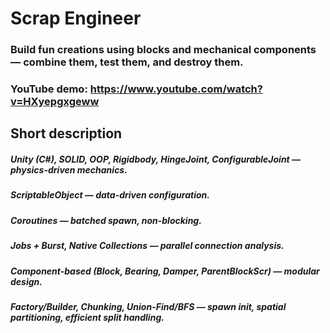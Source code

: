 # Scrap Engineer

### Build fun creations using blocks and mechanical components — combine them, test them, and destroy them.
### YouTube demo: https://www.youtube.com/watch?v=HXyepgxgeww

## Short description
##### Unity (C#), SOLID, OOP, Rigidbody, HingeJoint, ConfigurableJoint — physics-driven mechanics.
##### ScriptableObject — data-driven configuration.
##### Coroutines — batched spawn, non-blocking.
##### Jobs + Burst, Native Collections — parallel connection analysis.
##### Component-based (Block, Bearing, Damper, ParentBlockScr) — modular design.
##### Factory/Builder, Chunking, Union-Find/BFS — spawn init, spatial partitioning, efficient split handling.
